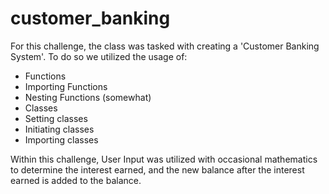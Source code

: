 # customer_banking

For this challenge, the class was tasked with creating a 'Customer Banking System'.
To do so we utilized the usage of:
- Functions
 - Importing Functions
 - Nesting Functions (somewhat)
- Classes
 - Setting classes
 - Initiating classes
 - Importing classes

Within this challenge, User Input was utilized with occasional mathematics to 
determine the interest earned, and the new balance after the interest earned is 
added to the balance.